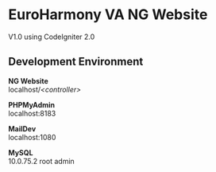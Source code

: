 EuroHarmony VA NG Website
=========================
V1.0 using CodeIgniter 2.0

Development Environment
-----------------------

**NG Website**<br>
localhost/_&lt;controller&gt;_

**PHPMyAdmin**<br>
localhost:8183

**MailDev**<br>
localhost:1080

**MySQL**<br>
10.0.75.2 root admin